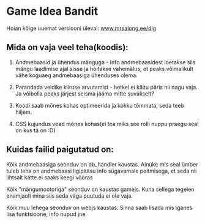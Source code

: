 # Game Idea Bandit

Hoian kõige uuemat versiooni üleval: www.mrsalong.ee/dlg

## Mida on vaja veel teha(koodis):

1) Andmebaasid ja ühendus mänguga - Info andmebaasidest loetakse siis mängu laadimise ajal sisse ja hoitakse vahemälus, et peaks
võimalikult vähe koguaeg andmebaasiga ühenduses olema.

2) Parandada veidike kiiruse arvutamist - hetkel ei käitu päris nii nagu vaja. Ja võibolla peaks järjest seisma jääma mitte suvaliselt?

3) Koodi saab mõnes kohas optimeerida ja kokku tõmmata, seda teeb hiljem.

4) CSS kujundus vead mõnes kohas(ei tea miks see rolli nuppu praegu seal on kus ta on :D)

## Kuidas failid paigutatud on:

Kõik andmebaasiga seonduv on db_handler kaustas. Ainuke mis seal ümber tuleb teha on andmebaasi ligipääsu info sügavamale peitmisega, et seda nii lihtsalt kätte ei saaks keegi võõras

Kõik "mängumootoriga" seonduv on kaustas gamejs. Kuna sellega tegelen enamjaolt mina siis seda väga puutuda ei ole vaja.

Kõik muu lehega seonduv on webjs kaustas. Sinna saab lisada mis iganes lisa funktsioone, info nupud jne.
